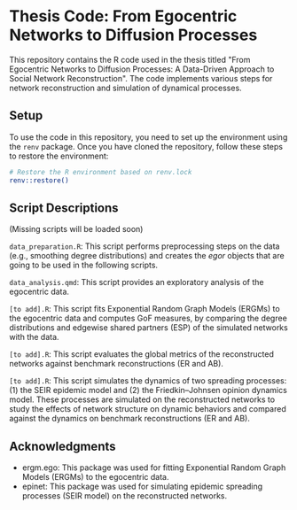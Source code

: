 # Thesis Code: From Egocentric Networks to Diffusion Processes

This repository contains the R code used in the thesis titled "From Egocentric Networks to Diffusion Processes: A Data-Driven Approach to Social Network Reconstruction". The code implements various steps for network reconstruction and simulation of dynamical processes.

## Setup

To use the code in this repository, you need to set up the environment using the `renv` package. Once you have cloned the repository, follow these steps to restore the environment:

```bash
# Restore the R environment based on renv.lock
renv::restore()
```

## Script Descriptions

(Missing scripts will be loaded soon)

```data_preparation.R```: This script performs preprocessing steps on the data (e.g., smoothing degree distributions) and creates the _egor_ objects that are going to be used in the following scripts.

```data_analysis.qmd```: This script provides an exploratory analysis of the egocentric data.

```[to add].R```: This script fits Exponential Random Graph Models (ERGMs) to the egocentric data and computes GoF measures, by comparing the degree distributions and edgewise shared partners (ESP) of the simulated networks with the data.

```[to add].R```: This script evaluates the global metrics of the reconstructed networks against benchmark reconstructions (ER and AB).

```[to add].R```: This script simulates the dynamics of two spreading processes: (1) the SEIR epidemic model and (2) the Friedkin–Johnsen opinion dynamics model. These processes are simulated on the reconstructed networks to study the effects of network structure on dynamic behaviors and compared against the dynamics on benchmark reconstructions (ER and AB).



## Acknowledgments
- ergm.ego: This package was used for fitting Exponential Random Graph Models (ERGMs) to the egocentric data.
- epinet: This package was used for simulating epidemic spreading processes (SEIR model) on the reconstructed networks.
